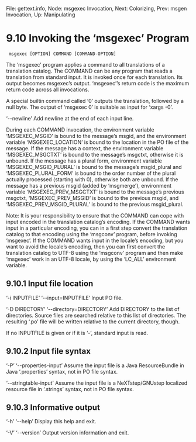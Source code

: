 File: gettext.info,  Node: msgexec Invocation,  Next: Colorizing,  Prev: msgen Invocation,  Up: Manipulating

9.10 Invoking the ‘msgexec’ Program
===================================

     msgexec [OPTION] COMMAND [COMMAND-OPTION]

   The ‘msgexec’ program applies a command to all translations of a
translation catalog.  The COMMAND can be any program that reads a
translation from standard input.  It is invoked once for each
translation.  Its output becomes msgexec’s output.  ‘msgexec’’s return
code is the maximum return code across all invocations.

   A special builtin command called ‘0’ outputs the translation,
followed by a null byte.  The output of ‘msgexec 0’ is suitable as input
for ‘xargs -0’.

‘--newline’
     Add newline at the end of each input line.

   During each COMMAND invocation, the environment variable
‘MSGEXEC_MSGID’ is bound to the message’s msgid, and the environment
variable ‘MSGEXEC_LOCATION’ is bound to the location in the PO file of
the message.  If the message has a context, the environment variable
‘MSGEXEC_MSGCTXT’ is bound to the message’s msgctxt, otherwise it is
unbound.  If the message has a plural form, environment variable
‘MSGEXEC_MSGID_PLURAL’ is bound to the message’s msgid_plural and
‘MSGEXEC_PLURAL_FORM’ is bound to the order number of the plural
actually processed (starting with 0), otherwise both are unbound.  If
the message has a previous msgid (added by ‘msgmerge’), environment
variable ‘MSGEXEC_PREV_MSGCTXT’ is bound to the message’s previous
msgctxt, ‘MSGEXEC_PREV_MSGID’ is bound to the previous msgid, and
‘MSGEXEC_PREV_MSGID_PLURAL’ is bound to the previous msgid_plural.

   Note: It is your responsibility to ensure that the COMMAND can cope
with input encoded in the translation catalog’s encoding.  If the
COMMAND wants input in a particular encoding, you can in a first step
convert the translation catalog to that encoding using the ‘msgconv’
program, before invoking ‘msgexec’.  If the COMMAND wants input in the
locale’s encoding, but you want to avoid the locale’s encoding, then you
can first convert the translation catalog to UTF-8 using the ‘msgconv’
program and then make ‘msgexec’ work in an UTF-8 locale, by using the
‘LC_ALL’ environment variable.

9.10.1 Input file location
--------------------------

‘-i INPUTFILE’
‘--input=INPUTFILE’
     Input PO file.

‘-D DIRECTORY’
‘--directory=DIRECTORY’
     Add DIRECTORY to the list of directories.  Source files are
     searched relative to this list of directories.  The resulting ‘.po’
     file will be written relative to the current directory, though.

   If no INPUTFILE is given or if it is ‘-’, standard input is read.

9.10.2 Input file syntax
------------------------

‘-P’
‘--properties-input’
     Assume the input file is a Java ResourceBundle in Java
     ‘.properties’ syntax, not in PO file syntax.

‘--stringtable-input’
     Assume the input file is a NeXTstep/GNUstep localized resource file
     in ‘.strings’ syntax, not in PO file syntax.

9.10.3 Informative output
-------------------------

‘-h’
‘--help’
     Display this help and exit.

‘-V’
‘--version’
     Output version information and exit.

